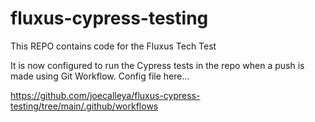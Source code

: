 # fluxus-cypress-testing

This REPO contains code for the Fluxus Tech Test

It is now configured to run the Cypress tests in the repo when a push is made using Git Workflow. Config file here...

https://github.com/joecalleya/fluxus-cypress-testing/tree/main/.github/workflows